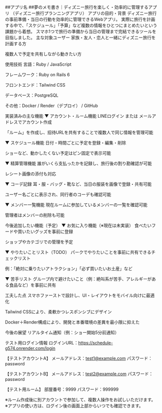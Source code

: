 ##アプリ名
##夢のメモ書き｜ディズニー旅行を楽しく・効率的に管理するアプリ
 （ディズニー旅行プランニングアプリ）
アプリの目的・背景
ディズニー旅行の事前準備・当日の行動を効率的に管理できるWebアプリ。
 実際に旅行を計画する中で、「スケジュール」「予算」など複数の情報をひとつにまとめたいという課題から着想。
 スマホ1つで旅行の準備から当日の管理まで完結できるツールを目指しました。
主な対象ユーザー
家族・友人・恋人と一緒にディズニー旅行を計画する方


複数人で予定を共有しながら動きたい方


使用技術
言語：Ruby / JavaScript


フレームワーク：Ruby on Rails 6


フロントエンド：Tailwind CSS


データベース：PostgreSQL


その他：Docker / Render（デプロイ） / GitHub


実装済みの主な機能
▼ アカウント・ルーム機能
LINEログイン または メールアドレスでアカウント作成


「ルーム」を作成し、招待URLを共有することで複数人で同じ情報を管理可能


▼ スケジュール機能
日付・時間ごとに予定を登録・編集・削除


ショーなど、動かしたくない予定はピン固定で表示可能


▼ 精算管理機能
誰がいくら支払ったかを記録し、旅行後の割り勘確認が可能


レシート画像の添付も対応


▼ コーデ記録
耳・服・バッグ・靴など、当日の服装を画像で登録・共有可能


ユーザー名ごとに表示され、同行者のコーデも確認可能


▼ メンバー一覧機能
現在ルームに参加しているメンバーの一覧を確認可能


管理者はメンバーの削除も可能


今後追加したい機能（予定）
▼ お気に入り機能（※現在は未実装）
食べたいフードや買いたいグッズを事前に登録


ショップやカテゴリでの管理を予定


▼ やりたいことリスト（TODO）
パークでやりたいことを事前に共有できるチェックリスト


例：「絶対に乗りたいアトラクション」「必ず買いたいお土産」など


▼ 苦手リスト
グループ内で避けたいこと（例：絶叫系が苦手、アレルギーがある食品など）を事前に共有


工夫した点
スマホファーストで設計し、UI・レイアウトをモバイル向けに最適化


Tailwind CSSにより、柔軟かつレスポンシブにデザイン


Docker＋Render構成により、開発と本番環境の差異を最小限に抑えた


今後の展望
リアルタイム通知（例：ショー開始5分前通知）


テスト用ログイン情報
ログインURL：https://schedule-g574.onrender.com/login


【テストアカウントA】
メールアドレス：test1@example.com
パスワード：password


【テストアカウントB】
メールアドレス：test2@example.com
パスワード：password


【テスト用ルーム】
部屋番号：9999
パスワード：999999


※ルーム作成後に別アカウントで参加して、複数人操作をお試しいただけます。
※アプリの使い方は、ログイン後の画面上部からいつでも確認できます。



